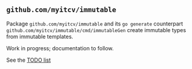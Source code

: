## `github.com/myitcv/immutable`

Package `github.com/myitcv/immutable` and its `go generate` counterpart `github.com/myitcv/immutable/cmd/immutableGen`
create immutable types from immutable templates.

Work in progress; documentation to follow.

See the [TODO list](https://github.com/myitcv/immutable/wiki/TODO)
